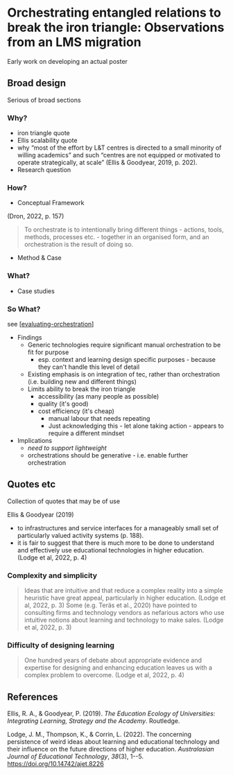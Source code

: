 # Orchestrating entangled relations to break the iron triangle: Observations from an LMS migration

Early work on developing an actual poster

## Broad design

Serious of broad sections 

### Why?

- iron triangle quote
- Ellis scalability quote
- why “most of the effort by L&T centres is directed to a small minority of willing academics” and such “centres are not equipped or motivated to operate strategically, at scale” (Ellis & Goodyear, 2019, p. 202).
- Research question

### How?

- Conceptual Framework

(Dron, 2022, p. 157)
> To orchestrate is to intentionally bring different things - actions, tools, methods, processes etc. - together in an organised form, and an orchestration is the result of doing so.

- Method & Case



### What?

- Case studies

### So What?

see [[evaluating-orchestration]]

- Findings 
  - Generic technologies require significant manual orchestration to be fit for purpose
    - esp. context and learning design specific purposes - because they can't handle this level of detail
  - Existing emphasis is on integration of tec, rather than orchestration (i.e. building new and different things)
  - Limits ability to break the iron triangle
    - accessibility (as many people as possible)
    - quality (it's good)
    - cost efficiency (it's cheap)
      - manual labour that needs repeating
      - Just acknowledging this - let alone taking action - appears to require a different mindset
- Implications
    - _need to support lightweight_
    - orchestrations should be generative - i.e. enable further orchestration

## Quotes etc

Collection of quotes that may be of use

Ellis & Goodyear (2019)
- to infrastructures and service interfaces for a manageably small set of particularly valued activity systems (p. 188).
- it is fair to suggest that there is much more to be done to understand and effectively use educational technologies in higher education. (Lodge et al, 2022, p. 4)

### Complexity and simplicity


> Ideas that are intuitive and that reduce a complex reality into a simple heuristic have great appeal, particularly in higher education. (Lodge et al, 2022, p. 3)
> Some (e.g. Teräs et al., 2020) have pointed to consulting firms and technology vendors as nefarious actors who use intuitive notions about learning and technology to make sales. (Lodge et al, 2022, p. 3)

### Difficulty of designing learning

> One hundred years of debate about appropriate evidence and expertise for designing and enhancing education leaves us with a complex problem to overcome. (Lodge et al, 2022, p. 4)

## References

Ellis, R. A., & Goodyear, P. (2019). *The Education Ecology of Universities: Integrating Learning, Strategy and the Academy*. Routledge.

Lodge, J. M., Thompson, K., & Corrin, L. (2022). The concerning persistence of weird ideas about learning and educational technology and their influence on the future directions of higher education. *Australasian Journal of Educational Technology*, *38*(3), 1--5\. <https://doi.org/10.14742/ajet.8226>

[//begin]: # "Autogenerated link references for markdown compatibility"
[evaluating-orchestration]: ../../../sense/Assemblage/evaluating-orchestration "Evaluating orchestration"
[//end]: # "Autogenerated link references"